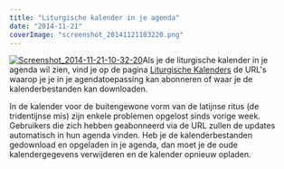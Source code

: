 ```yaml
---
title: "Liturgische kalender in je agenda"
date: "2014-11-21"
coverImage: "screenshot_20141121103220.png"
---
```


[![Screenshot_2014-11-21-10-32-20](/wp-content/uploads/2014/12/screenshot_20141121103220.png?w=200)](/liturgische-kalenders/)Als je de liturgische kalender in je agenda wil zien, vind je op de pagina [Liturgische Kalenders](/liturgische-kalenders/ "Liturgische kalenders in je agenda") de URL's waarop je je in je agendatoepassing kan abonneren of waar je de kalenderbestanden kan downloaden.

In de kalender voor de buitengewone vorm van de latijnse ritus (de tridentijnse mis) zijn enkele problemen opgelost sinds vorige week. Gebruikers die zich hebben geabonneerd via de URL zullen de updates automatisch in hun agenda vinden. Heb je de kalenderbestanden gedownload en opgeladen in je agenda, dan moet je de oude kalendergegevens verwijderen en de kalender opnieuw opladen.

